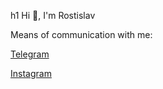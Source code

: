 h1 Hi 👋, I'm Rostislav
<!--
**Ryyshkaa/Ryyshkaa** is a ✨ _special_ ✨ repository because its `README.md` (this file) appears on your GitHub profile.

Here are some ideas to get you started:

- 🔭 I’m currently working on ...
- 🌱 I’m currently learning ...
- 👯 I’m looking to collaborate on ...
- 🤔 I’m looking for help with ...
- 💬 Ask me about ...
- 📫 How to reach me: ...
- 😄 Pronouns: ...
- ⚡ Fun fact: ...
-->

Means of communication with me:
<p><a href='https://t.me/ryyshkaa'>Telegram</p>
<p><a href='https://www.instagram.com/ryyshkaa/'>Instagram</p>
